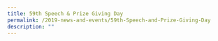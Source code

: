 ```yaml
---
title: 59th Speech & Prize Giving Day
permalink: /2019-news-and-events/59th-Speech-and-Prize-Giving-Day
description: ""
---
```

